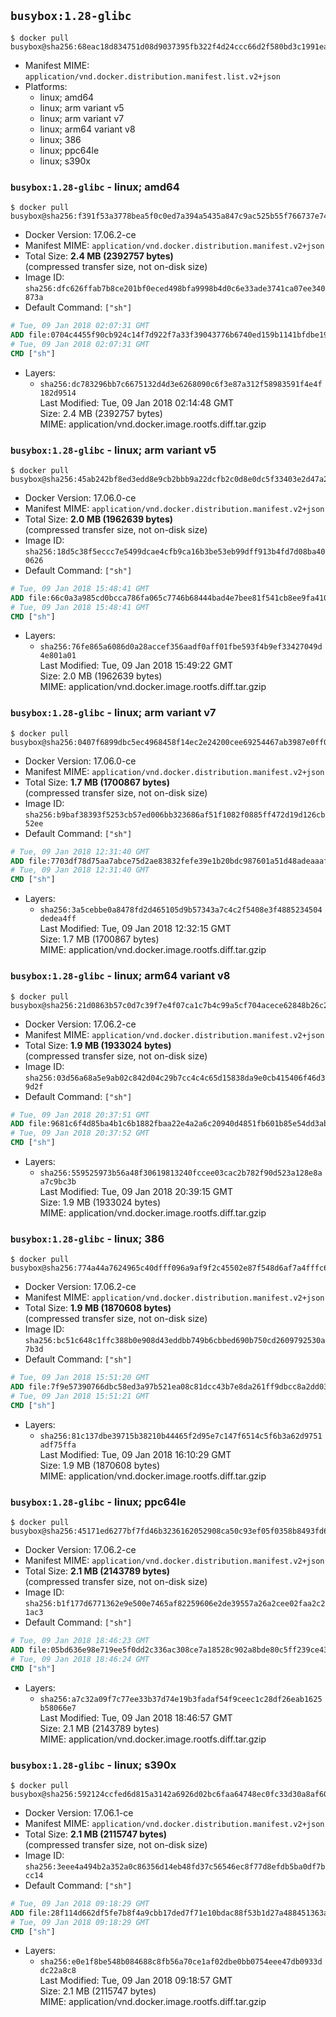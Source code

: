 ## `busybox:1.28-glibc`

```console
$ docker pull busybox@sha256:68eac18d834751d08d9037395fb322f4d24ccc66d2f580bd3c1991ea4c5bd5ec
```

-	Manifest MIME: `application/vnd.docker.distribution.manifest.list.v2+json`
-	Platforms:
	-	linux; amd64
	-	linux; arm variant v5
	-	linux; arm variant v7
	-	linux; arm64 variant v8
	-	linux; 386
	-	linux; ppc64le
	-	linux; s390x

### `busybox:1.28-glibc` - linux; amd64

```console
$ docker pull busybox@sha256:f391f53a3778bea5f0c0ed7a394a5435a847c9ac525b55f766737e7491b03291
```

-	Docker Version: 17.06.2-ce
-	Manifest MIME: `application/vnd.docker.distribution.manifest.v2+json`
-	Total Size: **2.4 MB (2392757 bytes)**  
	(compressed transfer size, not on-disk size)
-	Image ID: `sha256:dfc626ffab7b8ce201bf0eced498bfa9998b4d0c6e33ade3741ca07ee340873a`
-	Default Command: `["sh"]`

```dockerfile
# Tue, 09 Jan 2018 02:07:31 GMT
ADD file:0704c4455f90cb924c14f7d922f7a33f39043776b6740ed159b1141bfdbe1935 in / 
# Tue, 09 Jan 2018 02:07:31 GMT
CMD ["sh"]
```

-	Layers:
	-	`sha256:dc783296bb7c6675132d4d3e6268090c6f3e87a312f58983591f4e4f182d9514`  
		Last Modified: Tue, 09 Jan 2018 02:14:48 GMT  
		Size: 2.4 MB (2392757 bytes)  
		MIME: application/vnd.docker.image.rootfs.diff.tar.gzip

### `busybox:1.28-glibc` - linux; arm variant v5

```console
$ docker pull busybox@sha256:45ab242bf8ed3edd8e9cb2bbb9a22dcfb2c0d8e0dc5f33403e2d47a2f70cd539
```

-	Docker Version: 17.06.0-ce
-	Manifest MIME: `application/vnd.docker.distribution.manifest.v2+json`
-	Total Size: **2.0 MB (1962639 bytes)**  
	(compressed transfer size, not on-disk size)
-	Image ID: `sha256:18d5c38f5eccc7e5499dcae4cfb9ca16b3be53eb99dff913b4fd7d08ba400626`
-	Default Command: `["sh"]`

```dockerfile
# Tue, 09 Jan 2018 15:48:41 GMT
ADD file:66c0a3a985cd0bcca786fa065c7746b68444bad4e7bee81f541cb8ee9fa41078 in / 
# Tue, 09 Jan 2018 15:48:41 GMT
CMD ["sh"]
```

-	Layers:
	-	`sha256:76fe865a6086d0a28accef356aadf0aff01fbe593f4b9ef33427049d4e801a01`  
		Last Modified: Tue, 09 Jan 2018 15:49:22 GMT  
		Size: 2.0 MB (1962639 bytes)  
		MIME: application/vnd.docker.image.rootfs.diff.tar.gzip

### `busybox:1.28-glibc` - linux; arm variant v7

```console
$ docker pull busybox@sha256:0407f6899dbc5ec4968458f14ec2e24200cee69254467ab3987e0ff0f04336b7
```

-	Docker Version: 17.06.0-ce
-	Manifest MIME: `application/vnd.docker.distribution.manifest.v2+json`
-	Total Size: **1.7 MB (1700867 bytes)**  
	(compressed transfer size, not on-disk size)
-	Image ID: `sha256:b9baf38393f5253cb57ed006bb323686af51f1082f0885ff472d19d126cb52ee`
-	Default Command: `["sh"]`

```dockerfile
# Tue, 09 Jan 2018 12:31:40 GMT
ADD file:7703df78d75aa7abce75d2ae83832fefe39e1b20bdc987601a51d48adeaaaf3b in / 
# Tue, 09 Jan 2018 12:31:40 GMT
CMD ["sh"]
```

-	Layers:
	-	`sha256:3a5cebbe0a8478fd2d465105d9b57343a7c4c2f5408e3f4885234504dedea4ff`  
		Last Modified: Tue, 09 Jan 2018 12:32:15 GMT  
		Size: 1.7 MB (1700867 bytes)  
		MIME: application/vnd.docker.image.rootfs.diff.tar.gzip

### `busybox:1.28-glibc` - linux; arm64 variant v8

```console
$ docker pull busybox@sha256:21d0863b57c0d7c39f7e4f07ca1c7b4c99a5cf704acece62848b26c227549726
```

-	Docker Version: 17.06.2-ce
-	Manifest MIME: `application/vnd.docker.distribution.manifest.v2+json`
-	Total Size: **1.9 MB (1933024 bytes)**  
	(compressed transfer size, not on-disk size)
-	Image ID: `sha256:03d56a68a5e9ab02c842d04c29b7cc4c4c65d15838da9e0cb415406f46d39d2f`
-	Default Command: `["sh"]`

```dockerfile
# Tue, 09 Jan 2018 20:37:51 GMT
ADD file:9681c6f4d85ba4b1c6b1882fbaa22e4a2a6c20940d4851fb601b85e54dd3ab9a in / 
# Tue, 09 Jan 2018 20:37:52 GMT
CMD ["sh"]
```

-	Layers:
	-	`sha256:559525973b56a48f30619813240fccee03cac2b782f90d523a128e8aa7c9bc3b`  
		Last Modified: Tue, 09 Jan 2018 20:39:15 GMT  
		Size: 1.9 MB (1933024 bytes)  
		MIME: application/vnd.docker.image.rootfs.diff.tar.gzip

### `busybox:1.28-glibc` - linux; 386

```console
$ docker pull busybox@sha256:774a44a7624965c40dfff096a9af9f2c45502e87f548d6af7a4fffc6d0246bb7
```

-	Docker Version: 17.06.2-ce
-	Manifest MIME: `application/vnd.docker.distribution.manifest.v2+json`
-	Total Size: **1.9 MB (1870608 bytes)**  
	(compressed transfer size, not on-disk size)
-	Image ID: `sha256:bc51c648c1ffc388b0e908d43eddbb749b6cbbed690b750cd2609792530a7b3d`
-	Default Command: `["sh"]`

```dockerfile
# Tue, 09 Jan 2018 15:51:20 GMT
ADD file:7f9e57390766dbc58ed3a97b521ea08c81dcc43b7e8da261ff9dbcc8a2dd0314 in / 
# Tue, 09 Jan 2018 15:51:21 GMT
CMD ["sh"]
```

-	Layers:
	-	`sha256:81c137dbe39715b38210b44465f2d95e7c147f6514c5f6b3a62d9751adf75ffa`  
		Last Modified: Tue, 09 Jan 2018 16:10:29 GMT  
		Size: 1.9 MB (1870608 bytes)  
		MIME: application/vnd.docker.image.rootfs.diff.tar.gzip

### `busybox:1.28-glibc` - linux; ppc64le

```console
$ docker pull busybox@sha256:45171ed6277bf7fd46b3236162052908ca50c93ef05f0358b8493fd6e36d743e
```

-	Docker Version: 17.06.2-ce
-	Manifest MIME: `application/vnd.docker.distribution.manifest.v2+json`
-	Total Size: **2.1 MB (2143789 bytes)**  
	(compressed transfer size, not on-disk size)
-	Image ID: `sha256:b1f177d6771362e9e500e7465af82259606e2de39557a26a2cee02faa2c21ac3`
-	Default Command: `["sh"]`

```dockerfile
# Tue, 09 Jan 2018 18:46:23 GMT
ADD file:05bd636e98e719ee5f0dd2c336ac308ce7a18528c902a8bde80c5ff239ce43ce in / 
# Tue, 09 Jan 2018 18:46:24 GMT
CMD ["sh"]
```

-	Layers:
	-	`sha256:a7c32a09f7c77ee33b37d74e19b3fadaf54f9ceec1c28df26eab1625b58066e7`  
		Last Modified: Tue, 09 Jan 2018 18:46:57 GMT  
		Size: 2.1 MB (2143789 bytes)  
		MIME: application/vnd.docker.image.rootfs.diff.tar.gzip

### `busybox:1.28-glibc` - linux; s390x

```console
$ docker pull busybox@sha256:592124ccfed6d815a3142a6926d02bc6faa64748ec0fc33d30a8af60e15a0ab7
```

-	Docker Version: 17.06.1-ce
-	Manifest MIME: `application/vnd.docker.distribution.manifest.v2+json`
-	Total Size: **2.1 MB (2115747 bytes)**  
	(compressed transfer size, not on-disk size)
-	Image ID: `sha256:3eee4a494b2a352a0c86356d14eb48fd37c56546ec8f77d8efdb5ba0df7bcc14`
-	Default Command: `["sh"]`

```dockerfile
# Tue, 09 Jan 2018 09:18:29 GMT
ADD file:28f114d662df5fe7b8f4a9cbb17ded7f71e10bdac88f53b1d27a488451363a8c in / 
# Tue, 09 Jan 2018 09:18:29 GMT
CMD ["sh"]
```

-	Layers:
	-	`sha256:e0e1f8be548b084688c8fb56a70ce1af02dbe0bb0754eee47db0933ddc22a8c8`  
		Last Modified: Tue, 09 Jan 2018 09:18:57 GMT  
		Size: 2.1 MB (2115747 bytes)  
		MIME: application/vnd.docker.image.rootfs.diff.tar.gzip
